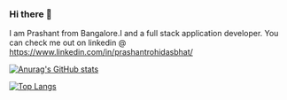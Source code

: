 ### Hi there 👋

I am Prashant from Bangalore.I and a full stack application developer.  You can check me out on linkedin @ https://www.linkedin.com/in/prashantrohidasbhat/


[![Anurag's GitHub stats](https://github-readme-stats.vercel.app/api?username=prashantbhat84)](https://github.com/anuraghazra/github-readme-stats)

[![Top Langs](https://github-readme-stats.vercel.app/api/top-langs/?username=anuraghazra)](https://github.com/anuraghazra/github-readme-stats)



<!--
**prashantbhat84/prashantbhat84** is a ✨ _special_ ✨ repository because its `README.md` (this file) appears on your GitHub profile.

Here are some ideas to get you started:

- 🔭 I’m currently working on ...
- 🌱 I’m currently learning ...
- 👯 I’m looking to collaborate on ...
- 🤔 I’m looking for help with ...
- 💬 Ask me about ...
- 📫 How to reach me: ...
- 😄 Pronouns: ...
- ⚡ Fun fact: ...
-->
